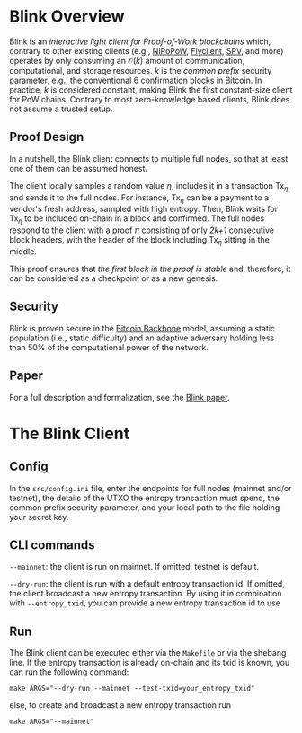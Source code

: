 # Blink Overview

Blink is an *interactive light client for Proof-of-Work blockchains* which, contrary to other existing clients (e.g., [NiPoPoW](https://nipopows.com/), [Flyclient](https://ieeexplore.ieee.org/document/9152680), [SPV](https://bitcoin.org/bitcoin.pdf), and more) operates by only consuming an $`\mathcal{O}(k)`$ amount of communication, computational, and storage resources. *k* is the *common prefix* security parameter, e.g., the conventional 6 confirmation blocks in Bitcoin. In practice, *k* is considered constant, making Blink the first constant-size client for PoW chains. Contrary to most zero-knowledge based clients, Blink does not assume a trusted setup. 

## Proof Design
In a nutshell, the Blink client connects to multiple full nodes, so that at least one of them can be assumed honest.

The client locally samples a random value $\eta$, includes it in a transaction $`\mathsf{Tx}_\eta`$, and sends it to the full nodes. For instance, $`\mathsf{Tx}_\eta`$ can be a payment to a vendor's fresh address, sampled with high entropy.
Then, Blink waits for $`\mathsf{Tx}_\eta`$ to be included on-chain in a block and confirmed. The full nodes respond to the client with a proof $`\pi`$ consisting of only *2k+1* consecutive block headers, with the header of the block including $`\mathsf{Tx}_\eta`$ sitting in the middle.

This proof ensures that *the first block in the proof is stable* and, therefore, it can be considered as a checkpoint or as a new genesis. 

## Security 
Blink is proven secure in the [Bitcoin Backbone](https://dl.acm.org/doi/full/10.1145/3653445) model, assuming a static population (i.e., static difficulty) and an adaptive adversary holding less than 50% of the computational power of the network.

## Paper

For a full description and formalization, see the [Blink paper](https://eprint.iacr.org/2024/692). 

# The Blink Client

## Config

In the ```src/config.ini``` file, enter the endpoints for full nodes (mainnet and/or testnet), the details of the UTXO the entropy transaction must spend, the common prefix security parameter, and your local path to the file holding your secret key.

## CLI commands

```--mainnet```: the client is run on mainnet. If omitted, testnet is default.

```--dry-run```: the client is run with a default entropy transaction id. If omitted, the client broadcast a new entropy transaction. By using it in combination with ```--entropy_txid```, you can provide a new entropy transaction id to use

## Run 

The Blink client can be executed either via the ```Makefile``` or via the shebang line. If the entropy transaction is already on-chain and its txid is known, you can run the following command:

```make ARGS="--dry-run --mainnet --test-txid=your_entropy_txid"```

else, to create and broadcast a new entropy transaction run 

```make ARGS="--mainnet"``` 
